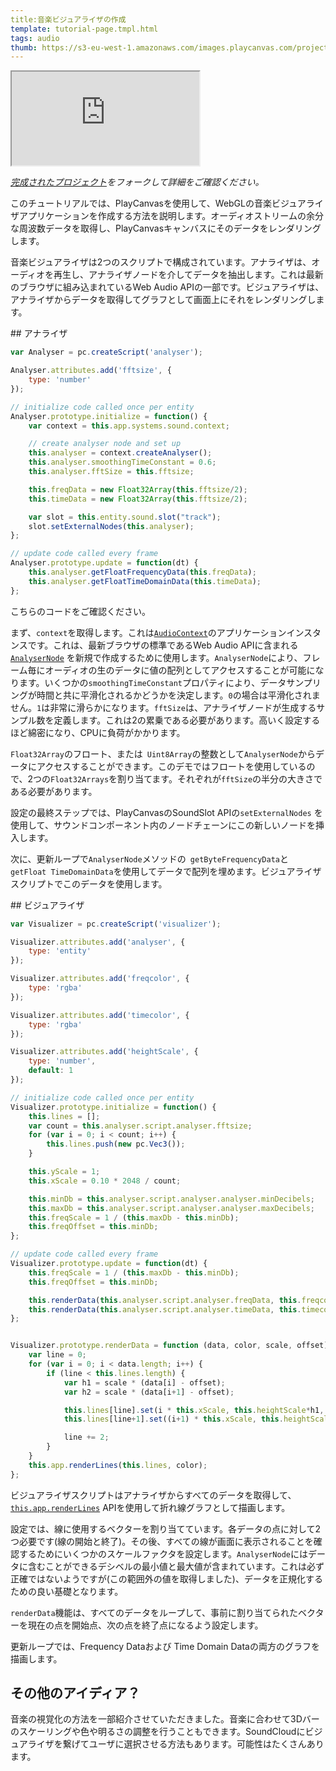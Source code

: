 ```yaml
---
title:音楽ビジュアライザの作成
template: tutorial-page.tmpl.html
tags: audio
thumb: https://s3-eu-west-1.amazonaws.com/images.playcanvas.com/projects/12/405891/L2JCV3-image-75.jpg
---
```


<iframe src="https://playcanv.as/p/BqhCi6oy/"></iframe>

*[完成されたプロジェクト][1]をフォークして詳細をご確認ください。*

このチュートリアルでは、PlayCanvasを使用して、WebGLの音楽ビジュアライザアプリケーションを作成する方法を説明します。オーディオストリームの余分な周波数データを取得し、PlayCanvasキャンバスにそのデータをレンダリングします。

音楽ビジュアライザは2つのスクリプトで構成されています。アナライザは、オーディオを再生し、アナライザノードを介してデータを抽出します。これは最新のブラウザに組み込まれているWeb Audio APIの一部です。ビジュアライザは、アナライザからデータを取得してグラフとして画面上にそれをレンダリングします。

## アナライザ

```javascript
var Analyser = pc.createScript('analyser');

Analyser.attributes.add('fftsize', {
    type: 'number'
});

// initialize code called once per entity
Analyser.prototype.initialize = function() {
    var context = this.app.systems.sound.context;

    // create analyser node and set up
    this.analyser = context.createAnalyser();
    this.analyser.smoothingTimeConstant = 0.6;
    this.analyser.fftSize = this.fftsize;

    this.freqData = new Float32Array(this.fftsize/2);
    this.timeData = new Float32Array(this.fftsize/2);

    var slot = this.entity.sound.slot("track");
    slot.setExternalNodes(this.analyser);
};

// update code called every frame
Analyser.prototype.update = function(dt) {
    this.analyser.getFloatFrequencyData(this.freqData);
    this.analyser.getFloatTimeDomainData(this.timeData);
};
```

こちらのコードをご確認ください。

まず、`context`を取得します。これは[`AudioContext`][2]のアプリケーションインスタンスです。これは、最新ブラウザの標準であるWeb Audio APIに含まれる[`AnalyserNode`][3] を新規で作成するために使用します。`AnalyserNode`により、フレーム毎にオーディオの生のデータに値の配列としてアクセスすることが可能になります。いくつかの`smoothingTimeConstant`プロパティにより、データサンプリングが時間と共に平滑化されるかどうかを決定します。`0`の場合は平滑化されません。`1`は非常に滑らかになります。`fftSize`は、アナライザノードが生成するサンプル数を定義します。これは2の累乗である必要があります。高いく設定するほど綿密になり、CPUに負荷がかかります。

`Float32Array`のフロート、または` Uint8Array`の整数として`AnalyserNode`からデータにアクセスすることができます。このデモではフロートを使用しているので、2つの`Float32Arrays`を割り当てます。それぞれが`fftSize`の半分の大きさである必要があります。

設定の最終ステップでは、PlayCanvasのSoundSlot APIの`setExternalNodes` を使用して、サウンドコンポーネント内のノードチェーンにこの新しいノードを挿入します。

次に、更新ループで`AnalyserNode`メソッドの` getByteFrequencyData`と `getFloat TimeDomainData`を使用してデータで配列を埋めます。ビジュアライザスクリプトでこのデータを使用します。

## ビジュアライザ

```javascript
var Visualizer = pc.createScript('visualizer');

Visualizer.attributes.add('analyser', {
    type: 'entity'
});

Visualizer.attributes.add('freqcolor', {
    type: 'rgba'
});

Visualizer.attributes.add('timecolor', {
    type: 'rgba'
});

Visualizer.attributes.add('heightScale', {
    type: 'number',
    default: 1
});

// initialize code called once per entity
Visualizer.prototype.initialize = function() {
    this.lines = [];
    var count = this.analyser.script.analyser.fftsize;
    for (var i = 0; i < count; i++) {
        this.lines.push(new pc.Vec3());
    }

    this.yScale = 1;
    this.xScale = 0.10 * 2048 / count;

    this.minDb = this.analyser.script.analyser.analyser.minDecibels;
    this.maxDb = this.analyser.script.analyser.analyser.maxDecibels;
    this.freqScale = 1 / (this.maxDb - this.minDb);
    this.freqOffset = this.minDb;
};

// update code called every frame
Visualizer.prototype.update = function(dt) {
    this.freqScale = 1 / (this.maxDb - this.minDb);
    this.freqOffset = this.minDb;

    this.renderData(this.analyser.script.analyser.freqData, this.freqcolor, this.freqScale, this.freqOffset);
    this.renderData(this.analyser.script.analyser.timeData, this.timecolor, 0.5, 0);
};


Visualizer.prototype.renderData = function (data, color, scale, offset) {
    var line = 0;
    for (var i = 0; i < data.length; i++) {
        if (line < this.lines.length) {
            var h1 = scale * (data[i] - offset);
            var h2 = scale * (data[i+1] - offset);

            this.lines[line].set(i * this.xScale, this.heightScale*h1, 0);
            this.lines[line+1].set((i+1) * this.xScale, this.heightScale*h2, 0);

            line += 2;
        }
    }
    this.app.renderLines(this.lines, color);
};
```

ビジュアライザスクリプトはアナライザからすべてのデータを取得して、 [`this.app.renderLines`][4] APIを使用して折れ線グラフとして描画します。

設定では、線に使用するベクターを割り当てています。各データの点に対して2つ必要です(線の開始と終了)。その後、すべての線が画面に表示されることを確認するためにいくつかのスケールファクタを設定します。`AnalyserNode`にはデータに含むことができるデシベルの最小値と最大値が含まれています。これは必ず正確ではないようですが(この範囲外の値を取得しました)、データを正規化するための良い基礎となります。

`renderData`機能は、すべてのデータをループして、事前に割り当てられたベクターを現在の点を開始点、次の点を終了点になるよう設定します。

更新ループでは、Frequency Dataおよび Time Domain Dataの両方のグラフを描画します。

## その他のアイディア？

音楽の視覚化の方法を一部紹介させていただきました。音楽に合わせて3Dバーのスケーリングや色や明るさの調整を行うこともできます。SoundCloudにビジュアライザを繋げてユーザに選択させる方法もあります。可能性はたくさんあります。

[1]: https://playcanvas.com/project/405891
[2]: https://developer.mozilla.org/en/docs/Web/API/AudioContext
[3]: https://developer.mozilla.org/en-US/docs/Web/API/AnalyserNode
[4]: /api/pc.Application.html#renderLines

